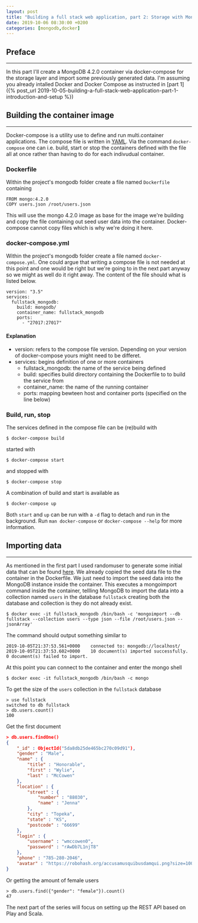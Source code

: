 ```yaml
---
layout: post
title: "Building a full stack web application, part 2: Storage with MongoDB"
date: 2019-10-06 08:30:00 +0200
categories: [mongodb,docker]
---
```


## Preface
---
In this part I'll create a MongoDB 4.2.0 container via docker-compose for the storage layer and import some previously generated data. I'm assuming you already intalled Docker and Docker Compose as instructed in [part 1]({% post_url 2019-10-05-building-a-full-stack-web-application-part-1-introduction-and-setup %})

## Building the container image
---
Docker-compose is a utility use to define and run multi.container applications. The compose file is written in [YAML](https://en.wikipedia.org/wiki/YAML). Via the command `docker-compose` one can i.e. build, start or stop the containers defined with the file all at once rather than having to do for each indivudual container.

### Dockerfile
Within the project's mongodb folder create a file named `Dockerfile` containing
```
FROM mongo:4.2.0
COPY users.json /root/users.json
```
This will use the mongo 4.2.0 image as base for the image we're building and copy the file containing out seed user data into the container. Docker-compose cannot copy files which is why we're doing it here.

### docker-compose.yml
Within the project's mongodb folder create a file named `docker-compose.yml`. One could argue that writing a compose file is not needed at this point and one would be right but we're going to in the next part anyway so we might as well do it right away. The content of the file should what is listed below.
```
version: "3.5"
services:
  fullstack_mongodb:
    build: mongodb/
    container_name: fullstack_mongodb
    ports:
      - "27017:27017"
```

#### Explanation
* version: refers to the compose file version. Depending on your version of docker-compose yours might need to be differet.
* services: begins definition of one or more containers
  * fullstack_mongodb: the name of the service being defined
  * build: specifies build directory containing the Dockerfile to to build the service from
  * container_name: the name of the running container
  * ports: mapping bewteen host and container ports (specified on the line below)

### Build, run, stop
The services defined in the compose file can be (re)build with
```
$ docker-compose build
```
started with
```
$ docker-compose start
```
and stopped with
```
$ docker-compose stop
```
A combination of build and start is available as
```
$ docker-compose up
```
Both `start` and `up` can be run with a `-d` flag to detach and run in the background. Run `man docker-compose` or `docker-compose --help` for more information.

## Importing data
---
As mentioned in the first part I used randomuser to generate some initial data that can be found [here](https://github.com/ndlarsen/fullstack-webapp-guide/blob/master/mongodb/users.json). We already copied the seed data file to the container in the Dockerfile. We just need to import the seed data into the MongoDB instance inside the container. This executes a mongoimport command inside the container, tellling MongoDB to import the data into a collection named `users` in the database `fullstack` creating both the database and collection is they do not already exist.
```
$ docker exec -it fullstack_mongodb /bin/bash -c 'mongoimport --db fullstack --collection users --type json --file /root/users.json --jsonArray'
```
The command should output something similar to
```
2019-10-05T21:37:53.561+0000	connected to: mongodb://localhost/
2019-10-05T21:37:53.602+0000	10 document(s) imported successfully. 0 document(s) failed to import.
```
At this point you can connect to the container and enter the mongo shell
```
$ docker exec -it fullstack_mongodb /bin/bash -c mongo
```
To get the size of the `users` collection in the `fullstack` database
```
> use fullstack
switched to db fullstack
> db.users.count()
100
```
Get the first document
```JSON
> db.users.findOne()
{
	"_id" : ObjectId("5da8db25de465bc270c09d91"),
	"gender" : "Male",
	"name" : {
		"title" : "Honorable",
		"first" : "Wylie",
		"last" : "McCowen"
	},
	"location" : {
		"street" : {
			"number" : "88030",
			"name" : "Jenna"
		},
		"city" : "Topeka",
		"state" : "KS",
		"postcode" : "66699"
	},
	"login" : {
		"username" : "wmccowen0",
		"password" : "rAwDb7L1njT8"
	},
	"phone" : "785-280-2046",
	"avatar" : "https://robohash.org/accusamusquibusdamqui.png?size=100x100&set=set1"
}
```
Or getting the amount of female users
```
> db.users.find({"gender": "female"}).count()
47
```

The next part of the series will focus on setting up the REST API based on Play and Scala.
